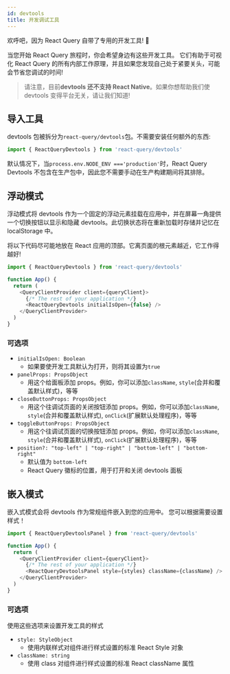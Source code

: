 ```yaml
---
id: devtools
title: 开发调试工具
---
```


欢呼吧，因为 React Query 自带了专用的开发工具! 🥳

当您开始 React Query 旅程时，你会希望身边有这些开发工具。
它们有助于可视化 React Query 的所有内部工作原理，并且如果您发现自己处于紧要关头，可能会节省您调试的时间!

> 请注意，目前**devtools 还不支持 React Native**。如果你想帮助我们使 devtools 变得平台无关，请让我们知道!

## 导入工具

devtools 包被拆分为`react-query/devtools`包。不需要安装任何额外的东西:

```js
import { ReactQueryDevtools } from 'react-query/devtools'
```

默认情况下，当`process.env.NODE_ENV ==='production'`时，React Query Devtools 不包含在生产包中，因此您不需要手动在生产构建期间将其排除。

## 浮动模式

浮动模式将 devtools 作为一个固定的浮动元素挂载在应用中，并在屏幕一角提供一个切换按钮以显示和隐藏 devtools。此切换状态将在重新加载时存储并记忆在 localStorage 中。

将以下代码尽可能地放在 React 应用的顶部。它离页面的根元素越近，它工作得越好!

```js
import { ReactQueryDevtools } from 'react-query/devtools'

function App() {
  return (
    <QueryClientProvider client={queryClient}>
      {/* The rest of your application */}
      <ReactQueryDevtools initialIsOpen={false} />
    </QueryClientProvider>
  )
}
```

### 可选项

- `initialIsOpen: Boolean`
  - 如果要使开发工具默认为打开，则将其设置为`true`
- `panelProps: PropsObject`
  - 用这个给面板添加 props。例如，你可以添加`className`, `style`(合并和覆盖默认样式)，等等
- `closeButtonProps: PropsObject`
  - 用这个往调试页面的关闭按钮添加 props。例如，你可以添加`className`, `style`(合并和覆盖默认样式), `onClick`(扩展默认处理程序)，等等
- `toggleButtonProps: PropsObject`
  - 用这个往调试页面的切换按钮添加 props。例如，你可以添加`className`, `style`(合并和覆盖默认样式), `onClick`(扩展默认处理程序)，等等
- `position?: "top-left" | "top-right" | "bottom-left" | "bottom-right"`
  - 默认值为 `bottom-left`
  - React Query 徽标的位置，用于打开和关闭 devtools 面板

## 嵌入模式

嵌入式模式会将 devtools 作为常规组件嵌入到您的应用中。 您可以根据需要设置样式！

```js
import { ReactQueryDevtoolsPanel } from 'react-query/devtools'

function App() {
  return (
    <QueryClientProvider client={queryClient}>
      {/* The rest of your application */}
      <ReactQueryDevtoolsPanel style={styles} className={className} />
    </QueryClientProvider>
  )
}
```

### 可选项

使用这些选项来设置开发工具的样式

- `style: StyleObject`
  - 使用内联样式对组件进行样式设置的标准 React Style 对象
- `className: string`
  - 使用 class 对组件进行样式设置的标准 React className 属性
